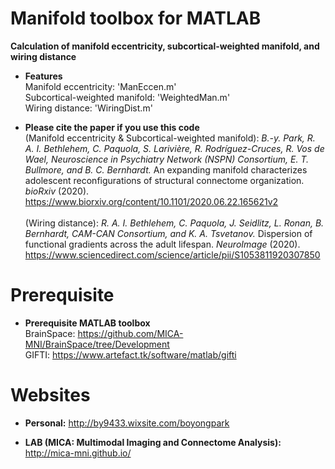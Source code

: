 # Manifold toolbox for MATLAB

**Calculation of manifold eccentricity, subcortical-weighted manifold, and wiring distance**

* **Features** \
Manifold eccentricity: 'ManEccen.m' \
Subcortical-weighted manifold: 'WeightedMan.m' \
Wiring distance: 'WiringDist.m'


* **Please cite the paper if you use this code** \
(Manifold eccentricity & Subcortical-weighted manifold): *B.-y. Park, R. A. I. Bethlehem, C. Paquola, S. Larivière, R. Rodríguez-Cruces, R. Vos de Wael, Neuroscience in Psychiatry Network (NSPN) Consortium, E. T. Bullmore,  and B. C. Bernhardt.* An expanding manifold characterizes adolescent reconfigurations of structural connectome organization. *bioRxiv* (2020). \
https://www.biorxiv.org/content/10.1101/2020.06.22.165621v2 \
\
(Wiring distance): *R. A. I. Bethlehem, C. Paquola, J. Seidlitz, L. Ronan, B. Bernhardt, CAM-CAN Consortium, and K. A. Tsvetanov.* Dispersion of functional gradients across the adult lifespan. *NeuroImage* (2020). \
https://www.sciencedirect.com/science/article/pii/S1053811920307850


# Prerequisite
* **Prerequisite MATLAB toolbox** \
BrainSpace: https://github.com/MICA-MNI/BrainSpace/tree/Development \
GIFTI: https://www.artefact.tk/software/matlab/gifti


# Websites

* **Personal:** http://by9433.wixsite.com/boyongpark 

* **LAB (MICA: Multimodal Imaging and Connectome Analysis):** http://mica-mni.github.io/
